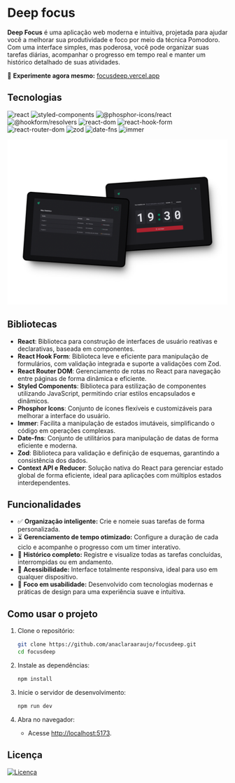 # Deep focus

**Deep Focus** é uma aplicação web moderna e intuitiva, projetada para ajudar você a melhorar sua produtividade e foco por meio da técnica Pomodoro. Com uma interface simples, mas poderosa, você pode organizar suas tarefas diárias, acompanhar o progresso em tempo real e manter um histórico detalhado de suas atividades.

🔗 **Experimente agora mesmo:** [focusdeep.vercel.app](https://focusdeep.vercel.app/)


## Tecnologias

<p>
  <img alt="react" src="https://img.shields.io/static/v1?label=react&message=18.3.1&color=20232A&labelColor=61DAFB">
  <img alt="styled-components" src="https://img.shields.io/static/v1?label=styled-components&message=6.1.13&color=20232A&labelColor=DB7093"> 
  <img alt="@phosphor-icons/react" src="https://img.shields.io/static/v1?label=%40phosphor-icons/react&message=2.1.7&color=20232A&labelColor=3C9C93">
  <img alt="@hookform/resolvers" src="https://img.shields.io/static/v1?label=%40hookform/resolvers&message=3.9.1&color=20232A&labelColor=EC5990">
  <img alt="react-dom" src="https://img.shields.io/static/v1?label=react-dom&message=18.3.1&color=20232A&labelColor=61DAFB">
  <img alt="react-hook-form" src="https://img.shields.io/static/v1?label=react-hook-form&message=7.53.2&color=20232A&labelColor=EC5990">
  <img alt="react-router-dom" src="https://img.shields.io/static/v1?label=react-router-dom&message=6.28.0&color=20232A&labelColor=F7D87C">
  <img alt="zod" src="https://img.shields.io/static/v1?label=zod&message=3.23.8&color=20232A&labelColor=FF7043">
  <img alt="date-fns" src="https://img.shields.io/static/v1?label=date-fns&message=4.1.0&color=20232A&labelColor=2D8EC8">
  <img alt="immer" src="https://img.shields.io/static/v1?label=immer&message=10.1.1&color=20232A&labelColor=88C76F">
</p>

<img src="./public/mockup.png">

## Bibliotecas

- **React**: Biblioteca para construção de interfaces de usuário reativas e declarativas, baseada em componentes.
- **React Hook Form**: Biblioteca leve e eficiente para manipulação de formulários, com validação integrada e suporte a validações com Zod.
- **React Router DOM**: Gerenciamento de rotas no React para navegação entre páginas de forma dinâmica e eficiente.
- **Styled Components**: Biblioteca para estilização de componentes utilizando JavaScript, permitindo criar estilos encapsulados e dinâmicos.
- **Phosphor Icons**: Conjunto de ícones flexíveis e customizáveis para melhorar a interface do usuário.
- **Immer**: Facilita a manipulação de estados imutáveis, simplificando o código em operações complexas.
- **Date-fns**: Conjunto de utilitários para manipulação de datas de forma eficiente e moderna.
- **Zod**: Biblioteca para validação e definição de esquemas, garantindo a consistência dos dados.
- **Context API e Reducer**: Solução nativa do React para gerenciar estado global de forma eficiente, ideal para aplicações com múltiplos estados interdependentes.

## Funcionalidades
- ✅ **Organização inteligente:** Crie e nomeie suas tarefas de forma personalizada.
- ⏳ **Gerenciamento de tempo otimizado:** Configure a duração de cada ciclo e acompanhe o progresso com um timer interativo.
- 📜 **Histórico completo:** Registre e visualize todas as tarefas concluídas, interrompidas ou em andamento.
- 📱 **Acessibilidade:** Interface totalmente responsiva, ideal para uso em qualquer dispositivo.
- 🎯 **Foco em usabilidade:** Desenvolvido com tecnologias modernas e práticas de design para uma experiência suave e intuitiva.

## Como usar o projeto

1. Clone o repositório:
    ```bash
    git clone https://github.com/anaclaraaraujo/focusdeep.git
    cd focusdeep
    ```
    
2. Instale as dependências:
    ```bash
    npm install
    ```
    
3. Inicie o servidor de desenvolvimento:
    ```bash
    npm run dev
    ```
    
4. Abra no navegador:
    - Acesse [http://localhost:5173](http://localhost:5173/).


## Licença 
[![Licença](https://img.shields.io/github/license/anaclaraaraujo/focusdeep)](https://github.com/anaclaraaraujo/focusdeep/blob/main/LICENSE)